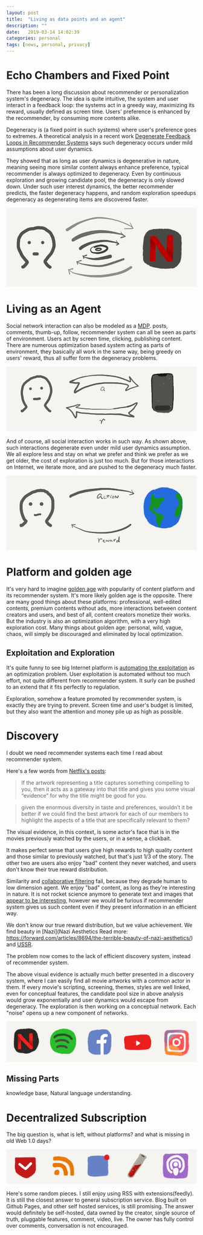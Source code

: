 ```yaml
---
layout: post
title:  "Living as data points and an agent"
description: ""
date:   2019-03-14 14:02:39
categories: personal
tags: [news, personal, privacy]
---
```


# Echo Chambers and Fixed Point

  There has been a long discussion about recommender or personalization system's degeneracy. The idea is quite intuitive, the system and user interact in a feedback loop: the systems act in a greedy way, maximizing its reward, usually defined as screen time. Users' preference is enhanced by the recommender, by consuming more contents alike.

  Degeneracy is (a fixed point in such systems) where user's preference goes to extremes. A theoretical analysis in a recent work [Degenerate Feedback Loops in Recommender Systems](https://arxiv.org/pdf/1902.10730v2.pdf) says such degeneracy occurs under mild assumptions about user dynamics.

  They showed that as long as user dynamics is degenerative in nature, meaning seeing more similar content always enhance preference, typical recommender is always optimized to degeneracy. Even by continuous exploration and growing candidate pool, the degeneracy is only slowed down. Under such user interest dynamics, the better recommender predicts, the faster degeneracy happens, and random exploration speedups degeneracy as degenerating items are discovered faster.

![echo chambers](/images/liv-1.png)

# Living as an Agent

  Social network interaction can also be modeled as a [MDP](https://en.wikipedia.org/wiki/Markov_decision_process). posts, comments, thumb-up, follow, recommender system can all be seen as parts of environment. Users act by screen time, clicking, publishing content. There are numerous optimization based system acting as parts of environment, they basically all work in the same way, being greedy on users' reward, thus all suffer form the degeneracy problems.

![agent-internet](/images/liv-3.png)

  And of course, all social interaction works in such way. As shown above, such interactions degenerate even under mild user dynamics assumption. We all explore less and stay on what we prefer and think we prefer as we get older, the cost of exploration is just too much. But for those interactions on Internet, we iterate more, and are pushed to the degeneracy much faster.

![agent-world](/images/liv-2.png)

# Platform and golden age

  It's very hard to imagine [golden age](https://blog.yitianshijie.net/2019/03/06/recommendation-algorithm-and-golden-age-of-podcast/) with popularity of content platform and its recommender system. It's more likely golden age is the opposite. There are many good things about these platforms: professional, well-edited contents, premium contents without ads, more interactions between content creators and users, and best of all, content creators monetize their works. But the industry is also an optimization algorithm, with a very high exploration cost. Many things about golden age: personal, wild, vague, chaos, will simply be discouraged and eliminated by local optimization.

## Exploitation and Exploration

  It's quite funny to see big Internet platform is [automating the exploitation](https://www.quora.com/Does-Amazon-offer-the-same-product-to-different-consumers-at-different-prices-at-the-same-time) as an optimization problem. User exploitation is automated without too much effort, not quite different from recommender system. It surly can be pushed to an extend that it fits perfectly to regulation.

  Exploration, somehow a feature promoted by recommender system, is exactly they are trying to prevent. Screen time and user's budget is limited, but they also want the attention and money pile up as high as possible.

# Discovery

  I doubt we need recommender systems each time I read about recommender system.

  Here's a few words from [Netflix's posts](https://medium.com/netflix-techblog/artwork-personalization-c589f074ad76):

  > If the artwork representing a title captures something compelling to you, then it acts as a gateway into that title and gives you some visual “evidence” for why the title might be good for you.

  > given the enormous diversity in taste and preferences, wouldn’t it be better if we could find the best artwork for each of our members to highlight the aspects of a title that are specifically relevant to them?

  The visual evidence, in this context, is some actor's face that is in the movies previously watched by the users, or in a sense, a clickbait.

  It makes perfect sense that users give high rewards to high quality content and those similar to previously watched, but that's just 1/3 of the story. The other two are users also enjoy "bad" content they never watched, and users don't know their true reward distribution.

  Similarity and [collaborative filtering](https://en.wikipedia.org/wiki/Collaborative_filtering) fail, because they degrade human to low dimension agent. We enjoy "bad" content, as long as they're interesting in nature. It is not rocket science anymore to generate text and images that [appear to be interesting](https://openai.com/blog/better-language-models/), however we would be furious if recommender system gives us such content even if they present information in an efficient way.

  We don't know our true reward distribution, but we value achievement. We find beauty in [Nazi](Nazi Aesthetics
Read more: https://forward.com/articles/8694/the-terrible-beauty-of-nazi-aesthetics/) and [USSR](https://en.wikipedia.org/wiki/Soviet_art).

  The problem now comes to the lack of efficient discovery system, instead of recommender system.

  The above visual evidence is actually much better presented in a discovery system, where I can easily find all movie artworks with a common actor in them. If every movie's scripting, screening, themes, styles are well linked, even for conceptual features, the candidate pool size in above analysis would grow exponentially and user dynamics would escape from degeneracy. The exploration is then working on a conceptual network. Each "noise" opens up a new component of networks.

![recommender](/images/liv-4.png)

## Missing Parts

  knowledge base, Natural language understanding.

# Decentralized Subscription
  
  The big question is, what is left, without platforms? and what is missing in old Web 1.0 days?

![discovery](/images/liv-5.png)

  Here's some random pieces. I still enjoy using RSS with extensions(feedly). It is still the closest answer to general subscription service. Blog built on Github Pages, and other self hosted services, is still promising. The answer would definitely be self-hosted, data owned by the creator, single source of truth, pluggable features, comment, video, live. The owner has fully control over comments, conversation is not encouraged.

